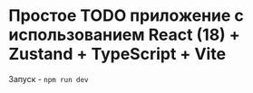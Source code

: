 # Простое TODO приложение с использованием React (18) + Zustand + TypeScript + Vite

Запуск - ```npm run dev```
